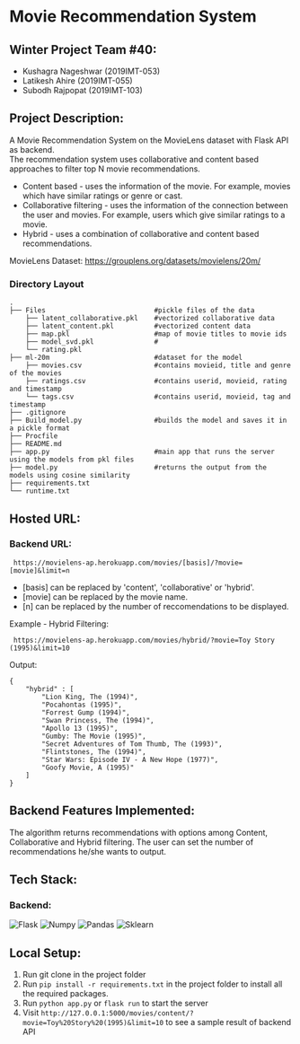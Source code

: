 # Movie Recommendation System  

## Winter Project Team #40:
- Kushagra Nageshwar (2019IMT-053)
- Latikesh Ahire (2019IMT-055)
- Subodh Rajpopat (2019IMT-103)

## Project Description: 
A Movie Recommendation System on the MovieLens dataset with Flask API as backend.  
The recommendation system uses collaborative and content based approaches to filter top N movie recommendations.  
- Content based - uses the information of the movie. For example, movies which have similar ratings or genre or cast.
- Collaborative filtering - uses the information of the connection between the user and movies. For example, users which give similar ratings to a movie.
- Hybrid - uses a combination of collaborative and content based recommendations.

MovieLens Dataset: https://grouplens.org/datasets/movielens/20m/
### Directory Layout

    .
    ├── Files                           #pickle files of the data
        ├── latent_collaborative.pkl    #vectorized collaborative data
        ├── latent_content.pkl          #vectorized content data
        ├── map.pkl                     #map of movie titles to movie ids
        ├── model_svd.pkl               #
        └── rating.pkl
    ├── ml-20m                          #dataset for the model
        ├── movies.csv                  #contains movieid, title and genre of the movies
        ├── ratings.csv                 #contains userid, movieid, rating and timestamp
        └── tags.csv                    #contains userid, movieid, tag and timestamp
    ├── .gitignore
    ├── Build_model.py                  #builds the model and saves it in a pickle format
    ├── Procfile                        
    ├── README.md 
    ├── app.py                          #main app that runs the server using the models from pkl files
    ├── model.py                        #returns the output from the models using cosine similarity
    ├── requirements.txt
    └── runtime.txt

## Hosted URL:
### Backend URL:
```
 https://movielens-ap.herokuapp.com/movies/[basis]/?movie=[movie]&limit=n
```
- [basis] can be replaced by 'content', 'collaborative' or 'hybrid'.
- [movie] can be replaced by the movie name.
- [n] can be replaced by the number of reccomendations to be displayed.

Example - Hybrid Filtering: 
```
 https://movielens-ap.herokuapp.com/movies/hybrid/?movie=Toy Story (1995)&limit=10
```
Output:
```
{
    "hybrid" : [
        "Lion King, The (1994)",
        "Pocahontas (1995)",
        "Forrest Gump (1994)",
        "Swan Princess, The (1994)",
        "Apollo 13 (1995)",
        "Gumby: The Movie (1995)",
        "Secret Adventures of Tom Thumb, The (1993)",
        "Flintstones, The (1994)",
        "Star Wars: Episode IV - A New Hope (1977)",
        "Goofy Movie, A (1995)"
    ]
}
```

## Backend Features Implemented:
The algorithm returns recommendations with options among Content, Collaborative and Hybrid filtering.
The user can set the number of recommendations he/she wants to output.

## Tech Stack:

### Backend:
![Flask](https://img.shields.io/badge/Flask-000000?style=for-the-badge&logo=flask&logoColor=white)
![Numpy](https://img.shields.io/badge/Numpy-777BB4?style=for-the-badge&logo=numpy&logoColor=white)
![Pandas](https://img.shields.io/badge/Pandas-2C2D72?style=for-the-badge&logo=pandas&logoColor=white)
![Sklearn](https://img.shields.io/badge/scikit_learn-F7931E?style=for-the-badge&logo=scikit-learn&logoColor=white)

## Local Setup:

1. Run git clone in the project folder
2. Run ```pip install -r requirements.txt``` in the project folder to install all the required packages.
3. Run ```python app.py``` or ```flask run``` to start the server
4. Visit ```http://127.0.0.1:5000/movies/content/?movie=Toy%20Story%20(1995)&limit=10``` to see a sample result of backend API
